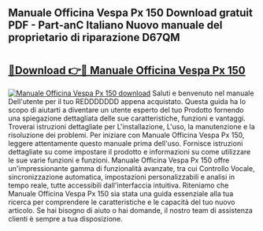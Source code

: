 ## Manuale Officina Vespa Px 150 Download gratuit PDF - Part-anC Italiano Nuovo manuale del proprietario di riparazione D67QM

# <h2><a href="http://df9n9f.blite.top/?on=Manuale+Officina+Vespa+Px+150">🔗Download 👉🔴 Manuale Officina Vespa Px 150</a></h2>

[![Manuale Officina Vespa Px 150 download](https://i.imgur.com/lujVjoI.png)](http://df9n9f.blite.top/?on=Manuale+Officina+Vespa+Px+150)
Saluti e benvenuto nel manuale Dell'utente per il tuo REDDDDDDD appena acquistato. Questa guida ha lo scopo di aiutarti a diventare un utente esperto del tuo Prodotto fornendo una spiegazione dettagliata delle sue caratteristiche, funzioni e vantaggi. Troverai istruzioni dettagliate per L'installazione, L'uso, la manutenzione e la risoluzione dei problemi. Per iniziare con Manuale Officina Vespa Px 150, leggere attentamente questo manuale prima dell'uso. Fornisce istruzioni dettagliate su come impostare il prodotto e informazioni su come utilizzare le sue varie funzioni e funzioni. Manuale Officina Vespa Px 150 offre un'impressionante gamma di funzionalità avanzate, tra cui Controllo Vocale, sincronizzazione automatica, impostazioni personalizzabili e analisi in tempo reale, tutte accessibili dall'interfaccia intuitiva. Riteniamo che Manuale Officina Vespa Px 150 sia stata una guida essenziale alla tua ricerca per comprendere le caratteristiche e le capacità del tuo nuovo articolo. Se hai bisogno di aiuto o hai domande, il nostro team di assistenza clienti è sempre a tua disposizione.
